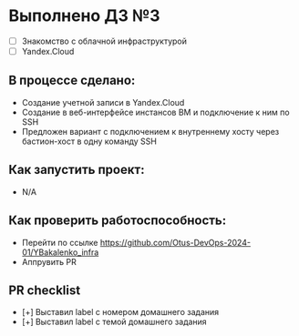 # Выполнено ДЗ №3
 - [ ] Знакомство с облачной инфраструктурой
 - [ ] Yandex.Cloud

## В процессе сделано:
 - Создание учетной записи в Yandex.Cloud
 - Создание в веб-интерфейсе инстансов ВМ и подключение к ним по SSH
 - Предложен вариант с подключением к внутреннему хосту через бастион-хост в одну команду SSH

## Как запустить проект:
 - N/A

## Как проверить работоспособность:
 - Перейти по ссылке https://github.com/Otus-DevOps-2024-01/YBakalenko_infra
 - Аппрувить PR

## PR checklist
 - [+] Выставил label с номером домашнего задания
 - [+] Выставил label с темой домашнего задания
